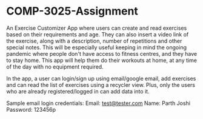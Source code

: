 # COMP-3025-Assignment

An Exercise Customizer App where users can create and read exercises based on their requirements and age. They can also insert a video link of the exercise, along with a description, number of repetitions and other special notes. This will be especially useful keeping in mind the ongoing pandemic where people don't have access to fitness centres, and they have to stay home. This app will help them do their workouts at home, at any time of the day with no equipment required.
 
In the app, a user can login/sign up using email/google email, add exercises and can read the list of exercises using a recycler view. Plus, only the users who are already registered/logged in can add data into it.

Sample email login credentials: Email: test@tester.com
Name: Parth Joshi
Password: 123456p

